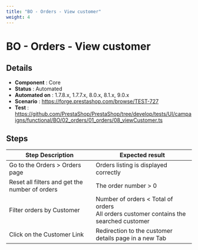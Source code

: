 ```yaml
---
title: "BO - Orders - View customer"
weight: 4
---
```


# BO - Orders - View customer
## Details
* **Component** : Core
* **Status** : Automated
* **Automated on** : 1.7.8.x, 1.7.7.x, 8.0.x, 8.1.x, 9.0.x
* **Scenario** : https://forge.prestashop.com/browse/TEST-727
* **Test** : https://github.com/PrestaShop/PrestaShop/tree/develop/tests/UI/campaigns/functional/BO/02_orders/01_orders/08_viewCustomer.ts

## Steps
| Step Description | Expected result |
| ----- | ----- |
| Go to the Orders > Orders page | Orders listing is displayed correctly |
| Reset all filters and get the number of orders | The order number > 0 |
| Filter orders by Customer | Number of orders < Total of orders<br>All orders customer contains the searched customer |
| Click on the Customer Link | Redirection to the customer details page in a new Tab |